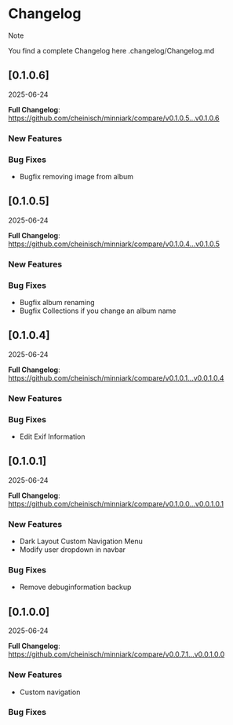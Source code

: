 # Changelog

> [!NOTE]
> You find a complete Changelog here .changelog/Changelog.md

## [0.1.0.6]
2025-06-24

**Full Changelog**: https://github.com/cheinisch/minniark/compare/v0.1.0.5...v0.1.0.6

### New Features

### Bug Fixes
- Bugfix removing image from album



## [0.1.0.5]
2025-06-24

**Full Changelog**: https://github.com/cheinisch/minniark/compare/v0.1.0.4...v0.1.0.5

### New Features

### Bug Fixes
- Bugfix album renaming
- Bugfix Collections if you change an album name


## [0.1.0.4]
2025-06-24

**Full Changelog**: https://github.com/cheinisch/minniark/compare/v0.1.0.1...v0.0.1.0.4

### New Features

### Bug Fixes
- Edit Exif Information


## [0.1.0.1]
2025-06-24

**Full Changelog**: https://github.com/cheinisch/minniark/compare/v0.1.0.0...v0.0.1.0.1

### New Features
- Dark Layout Custom Navigation Menu
- Modify user dropdown in navbar

### Bug Fixes
- Remove debuginformation backup

## [0.1.0.0]
2025-06-24

**Full Changelog**: https://github.com/cheinisch/minniark/compare/v0.0.7.1...v0.0.1.0.0

### New Features
- Custom navigation

### Bug Fixes
